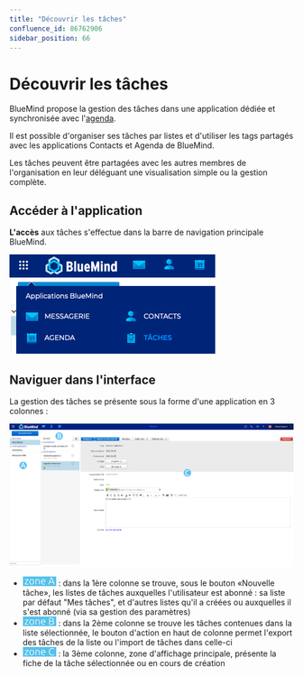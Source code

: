 ```yaml
---
title: "Découvrir les tâches"
confluence_id: 86762906
sidebar_position: 66
---
```

# Découvrir les tâches


BlueMind propose la gestion des tâches dans une application dédiée et synchronisée avec l'[agenda](/Guide_de_l_utilisateur/L_agenda_4.7/).

Il est possible d'organiser ses tâches par listes et d'utiliser les tags partagés avec les applications Contacts et Agenda de BlueMind.

Les tâches peuvent être partagées avec les autres membres de l'organisation en leur déléguant une visualisation simple ou la gestion complète.

## Accéder à l'application

**L'accès** aux tâches s'effectue dans la barre de navigation principale BlueMind.

![](../../attachments/86762906/86764802.png)


## Naviguer dans l'interface

La gestion des tâches se présente sous la forme d'une application en 3 colonnes :

![](../../attachments/86762906/86764801.png)


- ![](../../attachments/86762906/86764805.png) : dans la 1ère colonne se trouve, sous le bouton «Nouvelle tâche», les listes de tâches auxquelles l'utilisateur est abonné : sa liste par défaut "Mes tâches", et d'autres listes qu'il a créées ou auxquelles il s'est abonné (via sa gestion des paramètres)
- ![](../../attachments/86762906/86764804.png) : dans la 2ème colonne se trouve les tâches contenues dans la liste sélectionnée, le bouton d'action en haut de colonne permet l'export des tâches de la liste ou l'import de tâches dans celle-ci
- ![](../../attachments/86762906/86764803.png) : la 3ème colonne, zone d'affichage principale, présente la fiche de la tâche sélectionnée ou en cours de création


